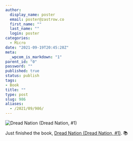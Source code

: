 ```yaml
---
author:
  display_name: poster
  email: poster@zastrow.co
  first_name: ""
  last_name: ""
  login: poster
categories:
  - Micro
date: "2021-09-19T20:45:28Z"
meta:
  _wpcom_is_markdown: "1"
parent_id: "0"
password: ""
published: true
status: publish
tags:
- Book
title: ""
type: post
slug: 986
aliases:
  - /2021/09/986/
---
```

<p><img src="https://i.gr-assets.com/images/S/compressed.photo.goodreads.com/books/1497900615l/30223025._SY475_.jpg" alt="Dread Nation (Dread Nation, #1)" /></p>
<p>Just finished the book, <a href="https://www.goodreads.com/review/show/4221769791?utm_medium=api&amp;utm_source=rss">Dread Nation (Dread Nation, #1)</a>. 📚</p>
